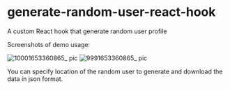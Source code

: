# generate-random-user-react-hook
 A custom React hook that generate random user profile

Screenshots of demo usage:

![10001653360865_ pic](https://user-images.githubusercontent.com/56213581/169939364-f8b48fcc-529a-4b21-8c7b-8b79ee742649.jpg)
![9991653360865_ pic](https://user-images.githubusercontent.com/56213581/169939374-78dfd625-38a8-4c3b-bb80-4f7e8da635c1.jpg)

You can specify location of the random user to generate and download the data in json format.

